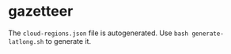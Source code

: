 # gazetteer

The `cloud-regions.json` file is autogenerated.
Use `bash generate-latlong.sh` to generate it.
